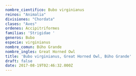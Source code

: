 ```yaml
---
nombre_cientifico: Bubo virginianus
reinos: "Animalia"
divisiones: "Chordata"
clases: "Aves"
ordenes: Accipitriformes
familias: 'Strigidae '
generos: Bubo
especie: virginianus
nombre_comun: Búho Grande
nombre_ingles: Great Horned Owl
title: 'Bubo virginianus, Great Horned Owl, Búho Grande'
draft: false
date: 2017-08-19T02:46:32.000Z
---
```


